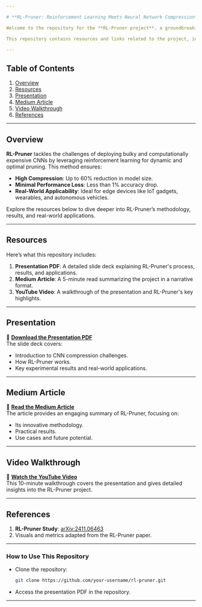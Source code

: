 ```yaml
---

# **RL-Pruner: Reinforcement Learning Meets Neural Network Compression**

Welcome to the repository for the **RL-Pruner project**, a groundbreaking approach that combines reinforcement learning and structured pruning to compress CNNs for lightweight and efficient AI deployment. 

This repository contains resources and links related to the project, including the presentation, Medium article, and the YouTube video walkthrough.

---
```


## **Table of Contents**
1. [Overview](#overview)
2. [Resources](#resources)
3. [Presentation](#presentation)
4. [Medium Article](#medium-article)
5. [Video Walkthrough](#video-walkthrough)
6. [References](#references)

---

## **Overview**

**RL-Pruner** tackles the challenges of deploying bulky and computationally expensive CNNs by leveraging reinforcement learning for dynamic and optimal pruning. This method ensures:
- **High Compression**: Up to 60% reduction in model size.
- **Minimal Performance Loss**: Less than 1% accuracy drop.
- **Real-World Applicability**: Ideal for edge devices like IoT gadgets, wearables, and autonomous vehicles.

Explore the resources below to dive deeper into RL-Pruner’s methodology, results, and real-world applications.

---

## **Resources**

Here’s what this repository includes:
1. **Presentation PDF**: A detailed slide deck explaining RL-Pruner's process, results, and applications.
2. **Medium Article**: A 5-minute read summarizing the project in a narrative format.
3. **YouTube Video**: A walkthrough of the presentation and RL-Pruner's key highlights.

---

## **Presentation**

📄 **[Download the Presentation PDF](./RL-Pruner-Presentation.pdf)**  
The slide deck covers:
- Introduction to CNN compression challenges.
- How RL-Pruner works.
- Key experimental results and real-world applications.

---

## **Medium Article**

📝 **[Read the Medium Article](https://medium.com/your-article-link)**  
The article provides an engaging summary of RL-Pruner, focusing on:
- Its innovative methodology.
- Practical results.
- Use cases and future potential.

---

## **Video Walkthrough**

🎥 **[Watch the YouTube Video](https://youtube.com/your-video-link)**  
This 10-minute walkthrough covers the presentation and gives detailed insights into the RL-Pruner project.

---

## **References**

1. **RL-Pruner Study**: [arXiv:2411.06463](https://arxiv.org/pdf/2411.06463)  
2. Visuals and metrics adapted from the RL-Pruner paper.

---

### **How to Use This Repository**
- Clone the repository:
  ```bash
  git clone https://github.com/your-username/rl-pruner.git
  ```
- Access the presentation PDF in the repository.

---
